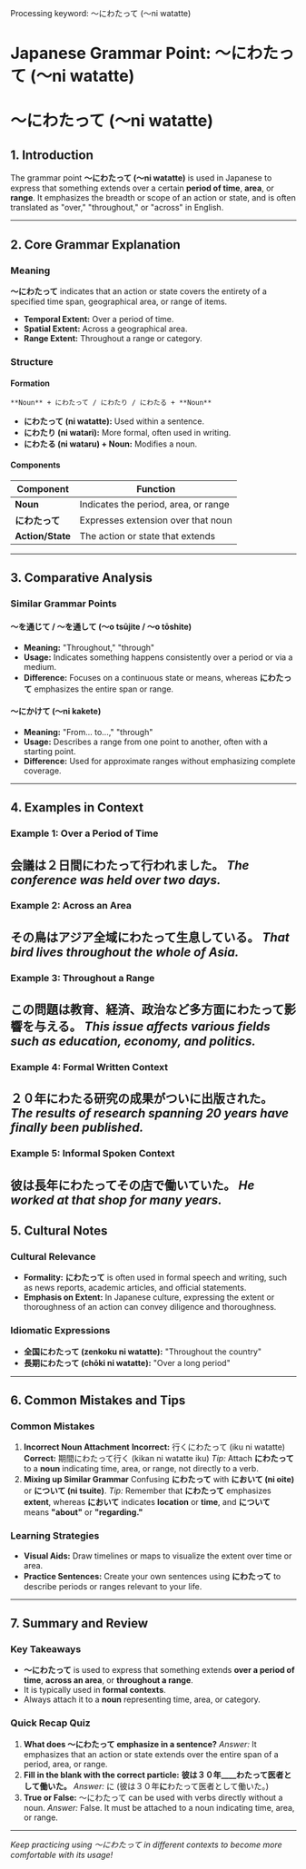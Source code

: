 Processing keyword: ～にわたって (〜ni watatte)
# Japanese Grammar Point: ～にわたって (〜ni watatte)
# ～にわたって (〜ni watatte)
## 1. Introduction
The grammar point **～にわたって (〜ni watatte)** is used in Japanese to express that something extends over a certain **period of time**, **area**, or **range**. It emphasizes the breadth or scope of an action or state, and is often translated as "over," "throughout," or "across" in English.

---
## 2. Core Grammar Explanation
### Meaning
**～にわたって** indicates that an action or state covers the entirety of a specified time span, geographical area, or range of items.
- **Temporal Extent:** Over a period of time.
- **Spatial Extent:** Across a geographical area.
- **Range Extent:** Throughout a range or category.
### Structure
#### Formation
```markdown
**Noun** + にわたって / にわたり / にわたる + **Noun**
```
- **にわたって (ni watatte):** Used within a sentence.
- **にわたり (ni watari):** More formal, often used in writing.
- **にわたる (ni wataru) + Noun:** Modifies a noun.
#### Components
| Component       | Function                             |
|-----------------|--------------------------------------|
| **Noun**        | Indicates the period, area, or range |
| **にわたって** | Expresses extension over that noun    |
| **Action/State**| The action or state that extends     |
---
## 3. Comparative Analysis
### Similar Grammar Points
#### ～を通じて / ～を通して (〜o tsūjite / 〜o tōshite)
- **Meaning:** "Throughout," "through"
- **Usage:** Indicates something happens consistently over a period or via a medium.
- **Difference:** Focuses on a continuous state or means, whereas **にわたって** emphasizes the entire span or range.
#### ～にかけて (〜ni kakete)
- **Meaning:** "From... to...," "through"
- **Usage:** Describes a range from one point to another, often with a starting point.
- **Difference:** Used for approximate ranges without emphasizing complete coverage.
---
## 4. Examples in Context
### Example 1: Over a Period of Time
**会議は２日間にわたって行われました。**
*The conference was held over two days.*
---
### Example 2: Across an Area
**その鳥はアジア全域にわたって生息している。**
*That bird lives throughout the whole of Asia.*
---
### Example 3: Throughout a Range
**この問題は教育、経済、政治など多方面にわたって影響を与える。**
*This issue affects various fields such as education, economy, and politics.*
---
### Example 4: Formal Written Context
**２０年にわたる研究の成果がついに出版された。**
*The results of research spanning 20 years have finally been published.*
---
### Example 5: Informal Spoken Context
**彼は長年にわたってその店で働いていた。**
*He worked at that shop for many years.*
---
## 5. Cultural Notes
### Cultural Relevance
- **Formality:** **にわたって** is often used in formal speech and writing, such as news reports, academic articles, and official statements.
- **Emphasis on Extent:** In Japanese culture, expressing the extent or thoroughness of an action can convey diligence and thoroughness.
### Idiomatic Expressions
- **全国にわたって (zenkoku ni watatte):** "Throughout the country"
- **長期にわたって (chōki ni watatte):** "Over a long period"
---
## 6. Common Mistakes and Tips
### Common Mistakes
1. **Incorrect Noun Attachment**
   **Incorrect:** 行くにわたって (iku ni watatte)
   **Correct:** 期間にわたって行く (kikan ni watatte iku)
   *Tip:* Attach **にわたって** to a **noun** indicating time, area, or range, not directly to a verb.
2. **Mixing up Similar Grammar**
   Confusing **にわたって** with **において (ni oite)** or **について (ni tsuite)**.
   *Tip:* Remember that **にわたって** emphasizes **extent**, whereas **において** indicates **location** or **time**, and **について** means **"about"** or **"regarding."**
### Learning Strategies
- **Visual Aids:** Draw timelines or maps to visualize the extent over time or area.
- **Practice Sentences:** Create your own sentences using **にわたって** to describe periods or ranges relevant to your life.
---
## 7. Summary and Review
### Key Takeaways
- **～にわたって** is used to express that something extends **over a period of time**, **across an area**, or **throughout a range**.
- It is typically used in **formal contexts**.
- Always attach it to a **noun** representing time, area, or category.
### Quick Recap Quiz
1. **What does ～にわたって emphasize in a sentence?**
   *Answer:* It emphasizes that an action or state extends over the entire span of a period, area, or range.
2. **Fill in the blank with the correct particle:**
   **彼は３０年____わたって医者として働いた。**
   *Answer:* に (彼は３０年**に**わたって医者として働いた。)
3. **True or False:** ～にわたって can be used with verbs directly without a noun.
   *Answer:* False. It must be attached to a noun indicating time, area, or range.
---
*Keep practicing using ～にわたって in different contexts to become more comfortable with its usage!*
